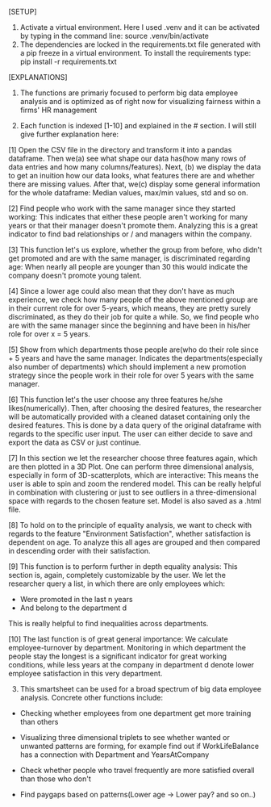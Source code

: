 [SETUP]

1. Activate a virtual environment. Here I used .venv and it can be activated by typing in the command line:
   source .venv/bin/activate
2. The dependencies are locked in the requirements.txt file generated with a pip freeze in a virtual environment. To install the requirements type:
   pip install -r requirements.txt

[EXPLANATIONS]

1. The functions are primariy focused to perform big data employee analysis and is optimized as of right now for visualizing fairness within a firms' HR management

2. Each function is indexed [1-10] and explained in the # section. I will still give further explanation here:

[1] Open the CSV file in the directory and transform it into a pandas dataframe. Then we(a) see what shape our data has(how many rows of data entries and how many columns/features). Next, (b) we display the data to get an inuition how our data looks, what features there are and whether there are missing values. After that, we(c) display some general information for the whole dataframe: Median values, max/min values, std and so on.

[2] Find people who work with the same manager since they started working: This indicates that either these people aren't working for many years or that their manager doesn't promote them. Analyzing this is a great indicator to find bad relationships or / and managers within the company.

[3] This function let's us explore, whether the group from before, who didn't get promoted and are with the same manager, is discriminated regarding age: When nearly all people are younger than 30 this would indicate the company doesn't promote young talent.

[4] Since a lower age could also mean that they don't have as much experience, we check how many people of the above mentioned group are in their current role for over 5-years, which means, they are pretty surely discriminated, as they do their job for quite a while. So, we find people who are with the same manager since the beginning and have been in his/her role for over x = 5 years.

[5] Show from which departments those people are(who do their role since + 5 years and have the same manager. Indicates the departments(especially also number of departments) which should implement a new promotion strategy since the people work in their role for over 5 years with the same manager.

[6] This function let's the user choose any three features he/she likes(numerically). Then, after choosing the desired features, the researcher will be automatically provided with a cleaned dataset containing only the desired features. This is done by a data query of the original dataframe with regards to the specific user input. The user can either decide to save and export the data as CSV or just continue.

[7] In this section we let the researcher choose three features again, which are then plotted in a 3D Plot. One can perform three dimensional analysis, especially in form of 3D-scatterplots, which are interactive: This means the user is able to spin and zoom the rendered model. This can be really helpful in combination with clustering or just to see outliers in a three-dimensional space with regards to the chosen feature set. Model is also saved as a .html file.

[8] To hold on to the principle of equality analysis, we want to check with regards to the feature "Environment Satisfaction", whether satisfaction is dependent on age. To analyze this all ages are grouped and then compared in descending order with their satisfaction.

[9] This function is to perform further in depth equality analysis: This section is, again, completely customizable by the user. We let the researcher query a list, in which there are only employees which:

- Were promoted in the last n years
- And belong to the department d

This is really helpful to find inequalities across departments.

[10] The last function is of great general importance: We calculate employee-turnover by department. Monitoring in which department the people stay the longest is a significant indicator for great working conditions, while less years at the company in department d denote lower employee satisfaction in this very department.

3. This smartsheet can be used for a broad spectrum of big data employee analysis. Concrete other functions include:

- Checking whether employees from one department get more training than others

- Visualizing three dimensional triplets to see whether wanted or unwanted patterns are forming, for example find out if WorkLifeBalance has a connection with Department and YearsAtCompany

- Check whether people who travel frequently are more satisfied overall than those who don't

- Find paygaps based on patterns(Lower age -> Lower pay? and so on..)
